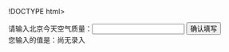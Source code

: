 !DOCTYPE html>
<html>
  <head>
    <meta charset="utf-8">
    <title>IFE JavaScript Task 01</title>
  </head>
<body>
  <label>请输入北京今天空气质量：<input id="aqi-input" type="text"></label>
  <button id="button" onclick="onclick1()">确认填写</button>

  <div>您输入的值是：<span id="aqi-display">尚无录入</span></div>

<script type="text/javascript">

function onclick1() {
  /*    
  在注释下方写下代码
  给按钮button绑定一个点击事件
  在事件处理函数中
  获取aqi-input输入的值，并显示在aqi-display中
  */
var input=document.getElementById("aqi-input");
var span=document.getElementById("aqi-display");
 span.innerHTML = input.value;
 input.value="";//将输入框中的内容清除
}
</script>
</body>
</html>
